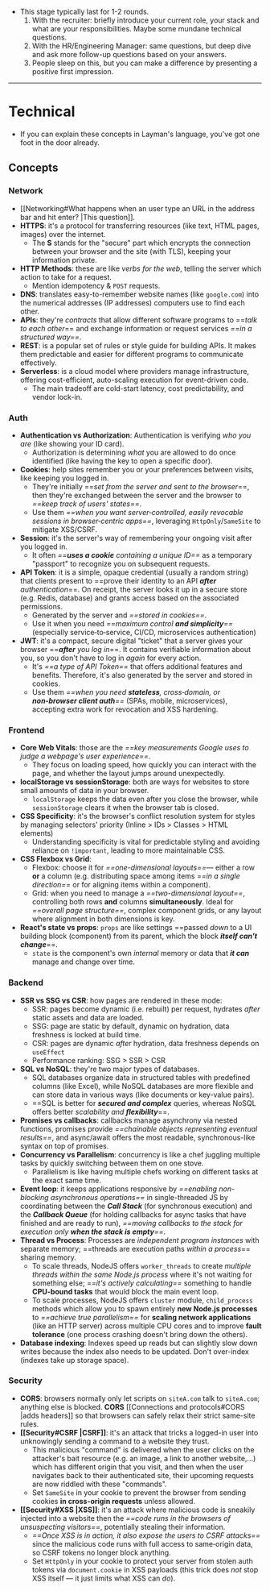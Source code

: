 - This stage typically last for 1-2 rounds. 
	1. With the recruiter: briefly introduce your current role, your stack and what are your responsibilities. Maybe some mundane technical questions. 
	2. With the HR/Engineering Manager: same questions, but deep dive and ask more follow-up questions based on your answers.
	3. People sleep on this, but you can make a difference by presenting a positive first impression. 
---
# Technical
- If you can explain these concepts in Layman's language, you've got one foot in the door already.
## Concepts
### Network
- [[Networking#What happens when an user type an URL in the address bar and hit enter? |This question]].
- **HTTPS**: it's a protocol for transferring resources (like text, HTML pages, images) over the internet.
	- The **S** stands for the "secure" part which encrypts the connection between your browser and the site (with TLS), keeping your information private.
- **HTTP Methods**: these are like _verbs for the web_, telling the server which action to take for a request.
	- Mention idempotency & `POST` requests.
- **DNS**: translates easy-to-remember website names (like `google.com`) into the numerical addresses (IP addresses) computers use to find each other.
- **APIs**: they're _contracts_ that allow different software programs to ==_talk to each other_== and exchange information or request services _==in a structured way==_.
- **REST**: is a popular set of rules or style guide for building APIs. It makes them predictable and easier for different programs to communicate effectively.
- **Serverless**: is a cloud model where providers manage infrastructure, offering cost-efficient, auto-scaling execution for event-driven code. 
	- The main tradeoff are cold-start latency, cost predictability, and vendor lock-in.
### Auth
- **Authentication vs Authorization**: Authentication is verifying _who you are_ (like showing your ID card). 
	- Authorization is determining _what_ you are allowed to do once identified (like having the key to open a specific door).
- **Cookies**: help sites remember you or your preferences between visits, like keeping you logged in.
	- They're initially ==_set from the server and sent to the browser_==, then they're exchanged between the server and the browser to _==keep track of users' states==_.
	- Use them _==when you want server‑controlled, easily revocable sessions in browser‑centric apps==_, leveraging `HttpOnly`/`SameSite` to mitigate XSS/CSRF.
- **Session**: it's the server's way of remembering your ongoing visit after you logged in. 
	- It often _==**uses a cookie** containing a unique ID==_ as a temporary "passport" to recognize you on subsequent requests.
- **API Token**: it is a simple, opaque credential (usually a random string) that clients present to ==prove their identity to an API _**after** authentication_==. On receipt, the server looks it up in a secure store (e.g. Redis, database) and grants access based on the associated permissions.
	- Generated by the server and _==stored in cookies==_.
	- Use it when you need _==maximum control **and simplicity**==_ (especially service‑to‑service, CI/CD, microservices authentication)
- **JWT**: it's a compact, secure digital "ticket" that a server gives your browser ==_**after** you log in_==. It contains verifiable information about you, so you don't have to log in _again_ for every action.
	- It's _==a type of API Token==_ that offers additional features and benefits. Therefore, it's also generated by the server and stored in cookies.
	- Use them _==when you need **stateless**, cross‑domain, or **non‑browser client auth**==_ (SPAs, mobile, microservices), accepting extra work for revocation and XSS hardening.
### Frontend
- **Core Web Vitals**: those are the _==key measurements Google uses to judge a webpage's user experience==_. 
	- They focus on loading speed, how quickly you can interact with the page, and whether the layout jumps around unexpectedly.
- **localStorage vs sessionStorage**: both are ways for websites to store small amounts of data in your browser.
	- `localStorage` keeps the data even after you close the browser, while `sessionStorage` clears it when the browser tab is closed.
- **CSS Specificity**: it's the browser's conflict resolution system for styles by managing selectors' priority (Inline > IDs > Classes > HTML elements)
	- Understanding specificity is vital for predictable styling and avoiding reliance on `!important`, leading to more maintainable CSS.
- **CSS Flexbox vs Grid**:
	- Flexbox: choose it for _==one-dimensional layouts==_— either a row **or** a column (e.g. distributing space among items _==in a single direction==_ or for aligning items within a component).
	- Grid: when you need to manage a _==two-dimensional layout==_, controlling both rows **and** columns **simultaneously**. Ideal for _==overall page structure==_, complex component grids, or any layout where alignment in both dimensions is key.
- **React's state vs props**: `props` are like settings ==passed _down_ to a UI building block (component) from its parent, which the block _**itself can't change**_==. 
	- `state` is the component's own _internal_ memory or data that _**it can**_ manage and change over time.
### Backend
- **SSR vs SSG vs CSR**: how pages are rendered in these mode:
	- SSR: pages become dynamic (i.e. rebuilt) per request, hydrates _after_ static assets and data are loaded.
	- SSG: page are static by default, dynamic on hydration, data freshness is locked at build time.
	- CSR: pages are dynamic _after_ hydration, data freshness depends on `useEffect`
	- Performance ranking: SSG > SSR > CSR
- **SQL vs NoSQL**: they're two major types of databases. 
	- SQL databases organize data in structured tables with predefined columns (like Excel), while NoSQL databases are more flexible and can store data in various ways (like documents or key-value pairs).
	- ==SQL is better for _**secured and complex**_ queries, whereas NoSQL offers better _scalability and **flexibility**_==.
- **Promises vs callbacks**: callbacks manage asynchrony via nested functions, promises provide _==chainable objects representing eventual results==_, and async/await offers the most readable, synchronous-like syntax on top of promises.
- **Concurrency vs Parallelism**: concurrency is like a chef juggling multiple tasks by quickly switching between them on one stove.
	- Parallelism is like having multiple chefs working on different tasks at the exact same time.
- **Event loop**: it keeps applications responsive by _==enabling non-blocking asynchronous operations==_ in single-threaded JS by coordinating between the _**Call Stack**_ (for synchronous execution) and the **_Callback Queue_** (for holding callbacks for async tasks that have finished and are ready to run), _==moving callbacks to the stack for execution only **when the stack is empty**==_.
- **Thread vs Process**: Processes are _independent program instances_ with separate memory; ==threads are execution paths _within a process_== sharing memory.
	- To scale threads, NodeJS offers `worker_threads` to create _multiple threads within the same Node.js process_ where it's not waiting for something else; _==it's actively calculating==_ something to handle **CPU-bound tasks** that would block the main event loop.
	- To scale processes, NodeJS offers `cluster` module, `child_process` methods which allow you to spawn entirely **new Node.js processes** to _==achieve true parallelism==_ for **scaling network applications** (like an HTTP server) across multiple CPU cores and to improve **fault tolerance** (one process crashing doesn't bring down the others).
- **Database indexing**: Indexes speed up reads but can slightly slow down writes because the index also needs to be updated. Don't over-index (indexes take up storage space).
### Security
- **CORS**: browsers normally only let scripts on `siteA.com` talk to `siteA.com`; anything else is blocked. **CORS** [[Connections and protocols#CORS |adds headers]] so that browsers can safely relax their strict same-site rules.
- **[[Security#CSRF |CSRF]]**: it's an attack that tricks a logged-in user into unknowingly sending a command to a website they trust.
	- This malicious "command" is delivered when the user clicks on the attacker's bait resource (e.g. an image, a link to another website,...) which has different origin that you visit, and then when the user navigates back to their authenticated site, their upcoming requests are now riddled with these "commands".
	- Set `SameSite` in your cookie to prevent the browser from sending cookies **in cross-origin requests** unless allowed.
- **[[Security#XSS |XSS]]**: it's an attack where malicious code is sneakily injected into a website then the _==code runs in the browsers of unsuspecting visitors==_, potentially stealing their information.
	- _==Once XSS is in action, it also expose the users to CSRF attacks==_ since the malicious code runs with full access to same‑origin data, so CSRF tokens no longer block anything.
	- Set `HttpOnly` in your cookie to protect your server from stolen auth tokens via `document.cookie` in XSS payloads (this trick does _not_ stop XSS itself — it just limits what XSS can _do_). 



